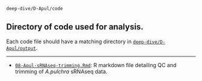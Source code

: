 `deep-dive/D-Apul/code`

## Directory of code used for analysis.

Each code file should have a matching directory in [`deep-dive/D-Apul/output`]().

---

- [`08-Apul-sRNAseq-trimming.Rmd`](): R markdown file detailing QC and trimming of _A.pulchra_ sRNAseq data.